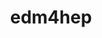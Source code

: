 ---
title: "edm4hep"
layout: cache
categories: [package, develop]
meta: {"compilers": ["gcc@11.4.0"], "num_specs": 16, "num_specs_by_stack": {"hep": 16, "root": 16}, "oss": ["ubuntu22.04"], "platforms": ["linux"], "stacks": ["hep", "root"], "targets": ["x86_64_v3"], "versions": ["0.99.1"]}
spec_details: [{"compiler": "gcc@11.4.0", "hash": "2cu2x27rs4vhfmegrq2n363bgdh64gfy", "os": "ubuntu22.04", "platform": "linux", "size": "-", "stacks": ["hep", "root"], "target": "x86_64_v3", "variants": ["build_system=cmake", "build_type=Release", "cxxstd=20", "generator=make", "~ipo"], "versions": ["0.99.1"]}, {"compiler": "gcc@11.4.0", "hash": "3ivfhewye7whpqp4u4l5evikwvchfj2o", "os": "ubuntu22.04", "platform": "linux", "size": "-", "stacks": ["hep", "root"], "target": "x86_64_v3", "variants": ["build_system=cmake", "build_type=Release", "cxxstd=20", "generator=make", "~ipo"], "versions": ["0.99.1"]}, {"compiler": "gcc@11.4.0", "hash": "3panijxuwrrugt2v6ilmlttpj77iou4l", "os": "ubuntu22.04", "platform": "linux", "size": "-", "stacks": ["hep", "root"], "target": "x86_64_v3", "variants": ["build_system=cmake", "build_type=Release", "cxxstd=20", "generator=make", "~ipo", "patches:=c4be2f2"], "versions": ["0.99.1"]}, {"compiler": "gcc@11.4.0", "hash": "6rskvnztbrgxntdxej5uyow5l5rhph5j", "os": "ubuntu22.04", "platform": "linux", "size": "-", "stacks": ["hep", "root"], "target": "x86_64_v3", "variants": ["build_system=cmake", "build_type=Release", "cxxstd=20", "generator=make", "~ipo"], "versions": ["0.99.1"]}, {"compiler": "gcc@11.4.0", "hash": "7zb2peged5d3wywppu5c7646imew3kyz", "os": "ubuntu22.04", "platform": "linux", "size": "-", "stacks": ["hep", "root"], "target": "x86_64_v3", "variants": ["build_system=cmake", "build_type=Release", "cxxstd=20", "generator=make", "~ipo"], "versions": ["0.99.1"]}, {"compiler": "gcc@11.4.0", "hash": "fs2cly5gsfgzwjwwgeazjmysk5x4tqz4", "os": "ubuntu22.04", "platform": "linux", "size": "-", "stacks": ["hep", "root"], "target": "x86_64_v3", "variants": ["build_system=cmake", "build_type=Release", "cxxstd=20", "generator=make", "~ipo", "patches:=c4be2f2"], "versions": ["0.99.1"]}, {"compiler": "gcc@11.4.0", "hash": "iceyxi7lcra6hbwleuyuxmbs32dbcchg", "os": "ubuntu22.04", "platform": "linux", "size": "-", "stacks": ["hep", "root"], "target": "x86_64_v3", "variants": ["build_system=cmake", "build_type=Release", "cxxstd=20", "generator=make", "~ipo"], "versions": ["0.99.1"]}, {"compiler": "gcc@11.4.0", "hash": "jtrzybt5gcy54xyfivjskw4smq4bd54q", "os": "ubuntu22.04", "platform": "linux", "size": "-", "stacks": ["hep", "root"], "target": "x86_64_v3", "variants": ["build_system=cmake", "build_type=Release", "cxxstd=20", "generator=make", "~ipo", "patches:=c4be2f2"], "versions": ["0.99.1"]}, {"compiler": "gcc@11.4.0", "hash": "raqeyuy52e6rpj2ahmanwdxi6waloep4", "os": "ubuntu22.04", "platform": "linux", "size": "-", "stacks": ["hep", "root"], "target": "x86_64_v3", "variants": ["build_system=cmake", "build_type=Release", "cxxstd=20", "generator=make", "~ipo"], "versions": ["0.99.1"]}, {"compiler": "gcc@11.4.0", "hash": "ttey76c6zzdqfz2voctyy7wzkplgcfkp", "os": "ubuntu22.04", "platform": "linux", "size": "-", "stacks": ["hep", "root"], "target": "x86_64_v3", "variants": ["build_system=cmake", "build_type=Release", "cxxstd=20", "generator=make", "~ipo", "patches:=c4be2f2"], "versions": ["0.99.1"]}, {"compiler": "gcc@11.4.0", "hash": "u7synw56yzp7p3z5rjrjta4ay7oh2mul", "os": "ubuntu22.04", "platform": "linux", "size": "-", "stacks": ["hep", "root"], "target": "x86_64_v3", "variants": ["build_system=cmake", "build_type=Release", "cxxstd=20", "generator=make", "~ipo"], "versions": ["0.99.1"]}, {"compiler": "gcc@11.4.0", "hash": "uffojn3q5vsv4idoowhlahosth3bid7u", "os": "ubuntu22.04", "platform": "linux", "size": "-", "stacks": ["hep", "root"], "target": "x86_64_v3", "variants": ["build_system=cmake", "build_type=Release", "cxxstd=20", "generator=make", "~ipo", "patches:=c4be2f2"], "versions": ["0.99.1"]}, {"compiler": "gcc@11.4.0", "hash": "wjqfltjmirbs7roe6cjpu37wmqcd5sjo", "os": "ubuntu22.04", "platform": "linux", "size": "-", "stacks": ["hep", "root"], "target": "x86_64_v3", "variants": ["build_system=cmake", "build_type=Release", "cxxstd=20", "generator=make", "~ipo"], "versions": ["0.99.1"]}, {"compiler": "gcc@11.4.0", "hash": "y2fzcinbx3ukkmlzgx3qbxi7lib67ybs", "os": "ubuntu22.04", "platform": "linux", "size": "-", "stacks": ["hep", "root"], "target": "x86_64_v3", "variants": ["build_system=cmake", "build_type=Release", "cxxstd=20", "generator=make", "~ipo"], "versions": ["0.99.1"]}, {"compiler": "gcc@11.4.0", "hash": "yzn52xyz7jkpky22utydu4wtottxlm6h", "os": "ubuntu22.04", "platform": "linux", "size": "-", "stacks": ["hep", "root"], "target": "x86_64_v3", "variants": ["build_system=cmake", "build_type=Release", "cxxstd=20", "generator=make", "~ipo", "patches:=c4be2f2"], "versions": ["0.99.1"]}, {"compiler": "gcc@11.4.0", "hash": "zm43qdokwrxmryi5nsbkenryywgyzirw", "os": "ubuntu22.04", "platform": "linux", "size": "-", "stacks": ["hep", "root"], "target": "x86_64_v3", "variants": ["build_system=cmake", "build_type=Release", "cxxstd=20", "generator=make", "~ipo", "patches:=c4be2f2"], "versions": ["0.99.1"]}]
---